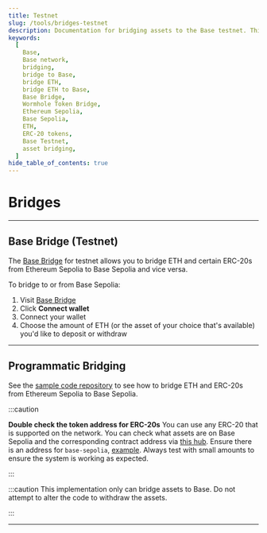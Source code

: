 ```yaml
---
title: Testnet
slug: /tools/bridges-testnet
description: Documentation for bridging assets to the Base testnet. This page covers how to bridge ETH and ERC-20s between Ethereum testnet and Base testnet, with essential cautions and contract information.
keywords:
  [
    Base,
    Base network,
    bridging,
    bridge to Base,
    bridge ETH,
    bridge ETH to Base,
    Base Bridge,
    Wormhole Token Bridge,
    Ethereum Sepolia,
    Base Sepolia,
    ETH,
    ERC-20 tokens,
    Base Testnet,
    asset bridging,
  ]
hide_table_of_contents: true
---
```


# Bridges

---

## Base Bridge (Testnet)

The [Base Bridge](https://sepolia-bridge.base.org/) for testnet allows you to bridge ETH and certain ERC-20s from Ethereum Sepolia to Base Sepolia and vice versa.

To bridge to or from Base Sepolia:

1. Visit [Base Bridge](https://sepolia-bridge.base.org/)
2. Click **Connect wallet**
3. Connect your wallet
4. Choose the amount of ETH (or the asset of your choice that's available) you'd like to deposit or withdraw

---

## Programmatic Bridging

See the [sample code repository](https://github.com/base-org/guides/tree/main/bridge/native) to see how to bridge ETH and ERC-20s from Ethereum Sepolia to Base Sepolia.

:::caution

**Double check the token address for ERC-20s** You can use any ERC-20 that is
supported on the network. You can check what assets are on Base Sepolia and the
corresponding contract address via [this hub](https://github.com/ethereum-optimism/ethereum-optimism.github.io/tree/master/data).
Ensure there is an address for `base-sepolia`, [example](https://github.com/ethereum-optimism/ethereum-optimism.github.io/blob/master/data/WETH/data.json#L19-L21).
Always test with small amounts to ensure the system is working as expected.

:::

:::caution
This implementation only can bridge assets to Base. Do not attempt to alter the
code to withdraw the assets.

:::

---
